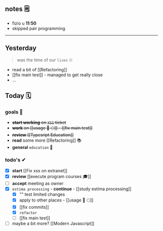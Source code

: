 ## notes 🗒
- fizio u **11:50**
- skipped pair programming 

---
## Yesterday
> was the time of our `lives` ⏲

- read a bit of [[Refactoring]]
- [[fix main test]] - managed to get really close
- ...

## Today 🗓

### goals 🏴
- ~~**start working** on `XSS` ticket~~
- ~~**work** on [[usage 🍏 🌕]] - [[fix main test]]~~
- ~~**review** [[Typesript Education]]~~
- **read** some more [[Refactoring]] 📚
- **general** `education` 🎒

### todo's ✔
- [x] **start** [[Fix xss on extranet]]
- [x] **review** [[execute program courses 🎓]]
- [ ] **accept** meeting as owner
- [x] `estima processing` - **continue** - [[study estima processing]]
	- [x] "" test limited changes
	- [x] apply to other places - [[usage 🍏 🌕]]
	- [x] [[fix commits]]
	- [x] `refactor`
	- [ ] [[fix main test]]
- [ ] maybe a bit more? [[Modern Javascript]]
